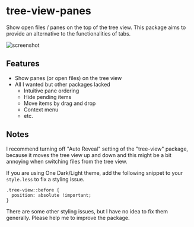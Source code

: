 # tree-view-panes
Show open files / panes on the top of the tree view.
This package aims to provide an alternative to the functionalities of tabs.

![screenshot](https://github.com/susisu/tree-view-panes/wiki/images/demo.gif)

## Features
* Show panes (or open files) on the tree view
* All I wanted but other packages lacked
    - Intuitive pane ordering
    - Hide pending items
    - Move items by drag and drop
    - Context menu
    - etc.

## Notes
I recommend turning off "Auto Reveal" setting of the "tree-view" package,
because it moves the tree view up and down and this might be a bit annoying when
switching files from the tree view.

If you are using One Dark/Light theme, add the following snippet to your
`style.less` to fix a styling issue.

``` less
.tree-view::before {
  position: absolute !important;
}
```

There are some other styling issues, but I have no idea to fix them generally.
Please help me to improve the package.
